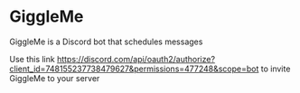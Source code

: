 # GiggleMe

GiggleMe is a Discord bot that schedules messages

Use this link https://discord.com/api/oauth2/authorize?client_id=748155237738479627&permissions=477248&scope=bot to invite GiggleMe to your server
